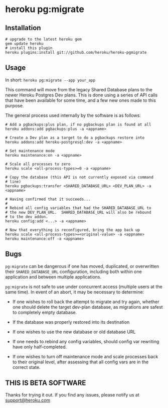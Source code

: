 # heroku pg:migrate

## Installation

    # upgrade to the latest heroku gem
    gem update heroku
    # install this plugin
    heroku plugins:install git://github.com/heroku/heroku-pgmigrate

## Usage

In short: `heroku pg:migrate --app your_app`

This command will move from the legacy Shared Database plans to the
newer Heroku Postgres Dev plans.  This is done using a series of API
calls that have been available for some time, and a few new ones made
to this purpose.

The general process used internally by the software is as follows:

    # Add a pgbackups:plus plan, if no pgbackups plan is found at all
    heroku addons:add pgbackups:plus -a <appname>

    # Create a Dev plan as a target to do a pgbackups restore into
    heroku addons:add heroku-postgresql:dev -a <appname>

    # Set maintenance mode
    heroku maintenance:on -a <appname>

    # Scale all processes to zero
    heroku scale <all-process-types>=0 -a <appname>

    # Copy the database (this API is not currently exposed via command
    # line)
    heroku pgbackups:transfer <SHARED_DATABASE_URL> <DEV_PLAN_URL> -a <appname>

    # Having confirmed that it succeeds...
    #
    # Rebind all config variables that had the SHARED_DATABASE_URL to
    # the new DEV_PLAN_URL.  SHARED_DATABASE_URL will also be rebound
    # to the dev addon.
    heroku config:add <...> -a <appname>

    # Now that everything is reconfigured, bring the app back up
    heroku scale <all-process-types>=<original-value> -a <appname>
    heroku maintenance:off -a <appname>

## Bugs

`pg:migrate` can be dangerous if one has moved, duplicated, or
overwritten their `SHARED_DATABASE_URL` configuration, including both
within one application and between multiple applications.

`pg:migrate` is not safe to use under concurrent access (multiple
users at the same time).  In event of an abort, it may be necessary to
determine:

  * If one wishes to roll back the attempt to migrate and try again,
    whether one should delete the target dev-plan database, as
    migrations are safest to completely empty database.

  * If the database was properly restored into its destination

  * If one wishes to use the new database or old database URL

  * If one needs to rebind any config variables, should config var
    rewriting have only half-completed.

  * If one wishes to turn off maintenance mode and scale processes
    back to their original level, after assessing that all config vars
    are in the correct state.


## THIS IS BETA SOFTWARE

Thanks for trying it out. If you find any issues, please notify us at
support@heroku.com
